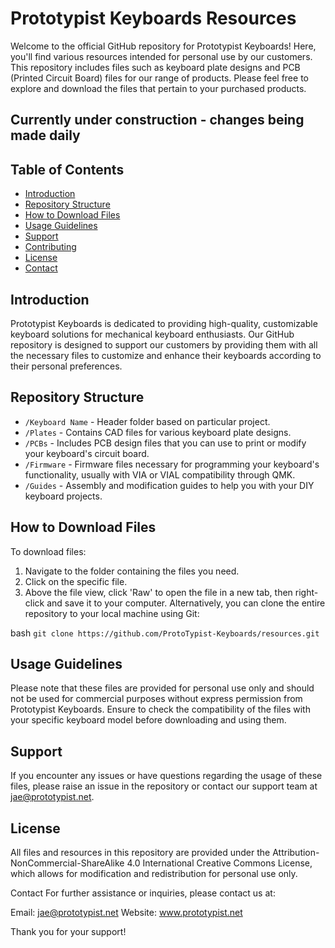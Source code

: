 # Prototypist Keyboards Resources

Welcome to the official GitHub repository for Prototypist Keyboards! Here, you'll find various resources intended for personal use by our customers. This repository includes files such as keyboard plate designs and PCB (Printed Circuit Board) files for our range of products. Please feel free to explore and download the files that pertain to your purchased products.


## Currently under construction - changes being made daily

## Table of Contents

- [Introduction](#introduction)
- [Repository Structure](#repository-structure)
- [How to Download Files](#how-to-download-files)
- [Usage Guidelines](#usage-guidelines)
- [Support](#support)
- [Contributing](#contributing)
- [License](#license)
- [Contact](#contact)

## Introduction

Prototypist Keyboards is dedicated to providing high-quality, customizable keyboard solutions for mechanical keyboard enthusiasts. Our GitHub repository is designed to support our customers by providing them with all the necessary files to customize and enhance their keyboards according to their personal preferences.

## Repository Structure

- `/Keyboard Name` - Header folder based on particular project.
- `/Plates` - Contains CAD files for various keyboard plate designs.
- `/PCBs` - Includes PCB design files that you can use to print or modify your keyboard's circuit board.
- `/Firmware` - Firmware files necessary for programming your keyboard's functionality, usually with VIA or VIAL compatibility through QMK.
- `/Guides` - Assembly and modification guides to help you with your DIY keyboard projects.

## How to Download Files

To download files:
1. Navigate to the folder containing the files you need.
2. Click on the specific file.
3. Above the file view, click 'Raw' to open the file in a new tab, then right-click and save it to your computer.
Alternatively, you can clone the entire repository to your local machine using Git:

bash `git clone https://github.com/ProtoTypist-Keyboards/resources.git`

## Usage Guidelines
Please note that these files are provided for personal use only and should not be used for commercial purposes without express permission from Prototypist Keyboards. Ensure to check the compatibility of the files with your specific keyboard model before downloading and using them.

## Support
If you encounter any issues or have questions regarding the usage of these files, please raise an issue in the repository or contact our support team at jae@prototypist.net.

## License
All files and resources in this repository are provided under the Attribution-NonCommercial-ShareAlike 4.0 International Creative Commons License, which allows for modification and redistribution for personal use only.

Contact
For further assistance or inquiries, please contact us at:

Email: jae@prototypist.net
Website: www.prototypist.net


Thank you for your support!
